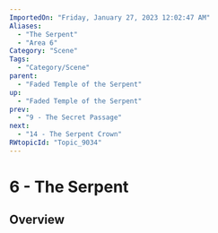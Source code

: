 ```yaml
---
ImportedOn: "Friday, January 27, 2023 12:02:47 AM"
Aliases:
  - "The Serpent"
  - "Area 6"
Category: "Scene"
Tags:
  - "Category/Scene"
parent:
  - "Faded Temple of the Serpent"
up:
  - "Faded Temple of the Serpent"
prev:
  - "9 - The Secret Passage"
next:
  - "14 - The Serpent Crown"
RWtopicId: "Topic_9034"
---
```

# 6 - The Serpent
## Overview
